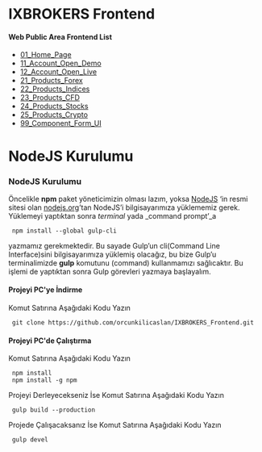 # IXBROKERS Frontend

#### Web Public Area Frontend List
 - [01_Home_Page](https://orcunkilicaslan.github.io/IXBROKERS_Frontend/01_Home_Page.html)
 - [11_Account_Open_Demo](https://orcunkilicaslan.github.io/IXBROKERS_Frontend/11_Account_Open_Demo.html)
 - [12_Account_Open_Live](https://orcunkilicaslan.github.io/IXBROKERS_Frontend/12_Account_Open_Live.html)
 - [21_Products_Forex](https://orcunkilicaslan.github.io/IXBROKERS_Frontend/21_Products_Forex.html)
 - [22_Products_Indices](https://orcunkilicaslan.github.io/IXBROKERS_Frontend/22_Products_Indices.html)
 - [23_Products_CFD](https://orcunkilicaslan.github.io/IXBROKERS_Frontend/23_Products_CFD.html)
 - [24_Products_Stocks](https://orcunkilicaslan.github.io/IXBROKERS_Frontend/24_Products_Stocks.html)
 - [25_Products_Crypto](https://orcunkilicaslan.github.io/IXBROKERS_Frontend/25_Products_Crypto.html)
 - [99_Component_Form_UI](https://orcunkilicaslan.github.io/IXBROKERS_Frontend/99_Component_Form_UI.html)
   
   

# NodeJS Kurulumu
  
### NodeJS Kurulumu  
Öncelikle **npm** paket yöneticimizin olması lazım, yoksa [NodeJS](https://nodejs.org/) ‘in resmi sitesi olan [nodejs.org](https://nodejs.org/en/download/)’tan NodeJS’i bilgisayarımıza yüklememiz gerek.  Yüklemeyi yaptıktan sonra _terminal_ yada _command prompt’_a  
  
     npm install --global gulp-cli  

yazmamız gerekmektedir. Bu sayade Gulp’un cli(Command Line Interface)sini bilgisayarımıza yüklemiş olacağız, bu bize Gulp’u terminalimizde **gulp** komutunu (command) kullanmamızı sağlıcaktır. Bu işlemi de yaptıktan sonra Gulp görevleri yazmaya başlayalım.  
  
  
#### Projeyi PC'ye İndirme  
Komut Satırına Aşağıdaki Kodu Yazın  

     git clone https://github.com/orcunkilicaslan/IXBROKERS_Frontend.git  

#### Projeyi PC'de Çalıştırma  
Komut Satırına Aşağıdaki Kodu Yazın  

     npm install
     npm install -g npm  


Projeyi Derleyecekseniz İse Komut Satırına Aşağıdaki Kodu Yazın  

     gulp build --production

Projede Çalışacaksanız İse Komut Satırına Aşağıdaki Kodu Yazın  

     gulp devel  